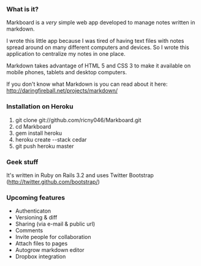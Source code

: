 ### What is it?

Markboard is a *very* simple web app developed to manage notes written in markdown.

I wrote this little app because I was tired of having text files with notes spread around on many different computers and devices. So I wrote this application to centralize my notes in one place.

Markdown takes advantage of HTML 5 and CSS 3 to make it available on mobile phones, tablets and desktop computers.

If you don't know what Markdown is you can read about it here: http://daringfireball.net/projects/markdown/

### Installation on Heroku

1. git clone git://github.com/ricny046/Markboard.git
2. cd Markboard
3. gem install heroku
4. heroku create --stack cedar
5. git push heroku master

### Geek stuff

It's written in Ruby on Rails 3.2 and uses Twitter Bootstrap (http://twitter.github.com/bootstrap/)

### Upcoming features
* Authenticaton
* Versioning & diff
* Sharing (via e-mail & public url)
* Comments
* Invite people for collaboration
* Attach files to pages
* Autogrow markdown editor
* Dropbox integration
